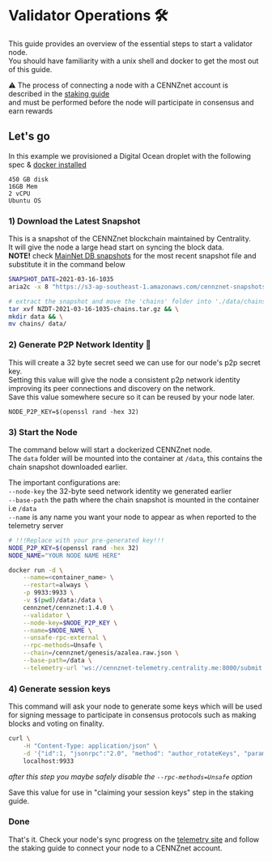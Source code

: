 # Validator Operations 🛠

This guide provides an overview of the essential steps to start a validator node.  
You should have familiarity with a unix shell and docker to get the most out of this guide.  

⚠️ The process of connecting a node with a CENNZnet account is described in the [staking guide](Network-participating/Staking/Validator-Staking-Guide)  
and must be performed before the node will participate in consensus and earn rewards  

## Let's go
In this example we provisioned a Digital Ocean droplet with the following spec & [docker installed](https://www.digitalocean.com/community/tutorials/how-to-install-and-use-docker-on-debian-10)  
```
450 GB disk
16GB Mem
2 vCPU
Ubuntu OS
```

### 1) Download the Latest Snapshot  
This is a snapshot of the CENNZnet blockchain maintained by Centrality.  
It will give the node a large head start on syncing the block data.  
**NOTE!** check [MainNet DB snapshots](https://s3-ap-southeast-1.amazonaws.com/cennznet-snapshots.centralityapp.com/azalea/1.2.2/validator/index.html)
for the most recent snapshot file and substitute it in the command below  
```bash
SNAPSHOT_DATE=2021-03-16-1035
aria2c -x 8 "https://s3-ap-southeast-1.amazonaws.com/cennznet-snapshots.centralityapp.com/azalea/1.2.2/validator/NZDT-$SNAPSHOT_DATE-chains.tar.gz"

# extract the snapshot and move the 'chains' folder into './data/chains'
tar xvf NZDT-2021-03-16-1035-chains.tar.gz && \
mkdir data && \
mv chains/ data/
```

### 2) Generate P2P Network Identity 🔑
This will create a 32 byte secret seed we can use for our node's p2p secret key.  
Setting this value will give the node a consistent p2p network identity improving its peer connections and discovery
on the network.  
Save this value somewhere secure so it can be reused by your node later.  
```
NODE_P2P_KEY=$(openssl rand -hex 32)
```

### 3) Start the Node

The command below will start a dockerized CENNZnet node.  
The `data` folder will be mounted into the container at `/data`, this contains the chain snapshot downloaded earlier.  

The important configurations are:  
`--node-key` the 32-byte seed network identity we generated earlier  
`--base-path` the path where the chain snapshot is mounted in the container i.e `/data`  
`--name` is any name you want your node to appear as when reported to the telemetry server  

```bash
# !!!Replace with your pre-generated key!!!
NODE_P2P_KEY=$(openssl rand -hex 32)
NODE_NAME="YOUR NODE NAME HERE"

docker run -d \
    --name=<container_name> \
    --restart=always \
    -p 9933:9933 \
    -v $(pwd)/data:/data \
    cennznet/cennznet:1.4.0 \
    --validator \
    --node-key=$NODE_P2P_KEY \
    --name=$NODE_NAME \
    --unsafe-rpc-external \
    --rpc-methods=Unsafe \
    --chain=/cennznet/genesis/azalea.raw.json \
    --base-path=/data \
    --telemetry-url 'ws://cennznet-telemetry.centrality.me:8000/submit 0'
```

### 4) Generate session keys
This command will ask your node to generate some keys which will be used for signing message to participate in consensus protocols
such as making blocks and voting on finality.  
```bash
curl \
    -H "Content-Type: application/json" \
    -d '{"id":1, "jsonrpc":"2.0", "method": "author_rotateKeys", "params": []}' \
    localhost:9933
```
*after this step you maybe safely disable the `--rpc-methods=Unsafe` option*

Save this value for use in "claiming your session keys" step in the staking guide.  

### Done
That's it. Check your node's sync progress on the [telemetry site](http://cennznet-telemetry.centrality.me/) and follow the staking guide to connect your node to a CENNZnet account.
